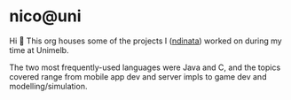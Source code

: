 # nico@uni

Hi 👋 This org houses some of the projects I ([ndinata](https://github.com/ndinata)) worked on during my time at Unimelb.

The two most frequently-used languages were Java and C, and the topics covered range from mobile app dev and server impls to game dev and modelling/simulation.
